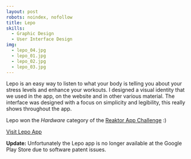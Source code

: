 ```yaml
---
layout: post
robots: noindex, nofollow
title: Lepo
skills:
  - Graphic Design
  - User Interface Design
img:
  - lepo_04.jpg
  - lepo_01.jpg
  - lepo_02.jpg
  - lepo_03.jpg
---
```


Lepo is an easy way to listen to what your body is telling you about your stress levels and enhance your workouts. I designed a visual identity that we used in the app, on the website and in other various material. The interface was designed with a focus on simplicity and legibility, this really shows throughout the app. 

Lepo won the _Hardware_ category of the [Reaktor App Challenge](https://reaktor.com/tag/app-challenge/) :)

[Visit Lepo App](http://lepo-app.net/)  

**Update:** Unfortunately the Lepo app is no longer available at the Google Play Store due to software patent issues.
